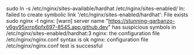 sudo ln -s /etc/nginx/sites-available/hardhat /etc/nginx/sites-enabled/
ln: failed to create symbolic link '/etc/nginx/sites-enabled/hardhat': File exists
sudo nginx -t
nginx: [warn] server name "https://stunning-garbanzo-v6gv95xrrp6pfx697-8545.app.github.dev" has suspicious symbols in /etc/nginx/sites-enabled/hardhat:3
nginx: the configuration file /etc/nginx/nginx.conf syntax is ok
nginx: configuration file /etc/nginx/nginx.conf test is successful
